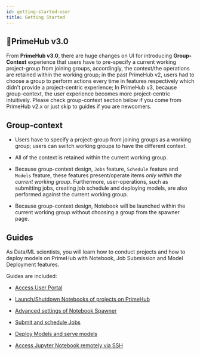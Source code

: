 ```yaml
---
id: getting-started-user
title: Getting Started
---
```


## 🌟PrimeHub v3.0

From **PrimeHub v3.0**, there are huge changes on UI for introducing **Group-Context** experience that users have to pre-specify a current working project-group from joining groups, accordingly, the context/the operations are retained within the working group; in the past PrimeHub v2, users had to choose a group to perform actions every time in features respectively which didn't provide a project-centric experience; In PrimeHub v3, because group-context, the user experience becomes more project-centric intuitively. Please check group-context section below if you come from PrimeHub v2.x or just skip to guides if you are newcomers.

## Group-context

+ Users have to specify a project-group from joining groups as a working group; users can switch working groups to have the different context.

+ All of the context is retained within the current working group.

+ Because group-context design, `Jobs` feature, `Schedule` feature and `Models` feature, these features present/operate items *only within the current working group*. Furthermore, user-operations, such as submitting jobs, creating job schedule and deploying models, are also performed against the current working group.

+ Because group-context design, Notebook will be launched within the current working group without choosing a group from the spawner page.

## Guides

As Data/ML scientists, you will learn how to conduct projects and how to deploy models on PrimeHub with Notebook, Job Submission and Model Deployment features.

Guides are included:

+ [Access User Portal](quickstart/login-portal-user.md)

+ [Launch/Shutdown Notebooks of projects on PrimeHub](quickstart/launch-project)

+ [Advanced settings of Notebook Spawner](user-advanced-setting)
  
+ [Submit and schedule Jobs](job-submission-feature)

+ [Deploy Models and serve models](model-deployment-feature)

+ [Access Jupyter Notebook remotely via SSH](guide_manual/ssh-config)